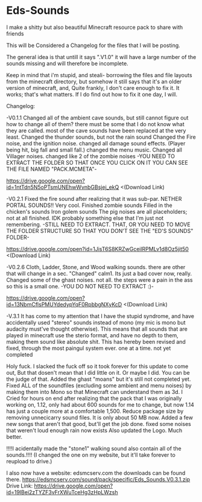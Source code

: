 # Eds-Sounds
I make a shitty but also beautiful Minecraft resource pack to share with friends


This will be Considered a Changelog for the files that I will be posting.

The general idea is that untill it says ".V1.0" it will have a large number of the sounds missing and will therefore be incomplete.

Keep in mind that i'm stupid, and steali- borrowing the files and file layouts from the minecraft directory, but somehow it still says 
that it's an older version of minecraft, and, Quite frankly, I don't care enough to fix it. It works; that's what matters. If I do find
out how to fix it one day, I will.

Changelog:

-V0.1.1
  Changed all of the ambient cave sounds, but still cannot figure out how to change all of them? there must be some that I do not know what they are called. most of the cave sounds have been replaced at the very least.
  Changed the thunder sounds, but not the rain sound
  Changed the Fire noise, and the ignition noise.
  changed all damage sound effects. (Player being hit, big fall and small fall.)
  changed the menu music.
  Changed all Villager noises.
  changed like 2 of the zombie noises
  -YOU NEED TO EXTRACT THE FOLDER SO THAT ONCE YOU CLICK ON IT YOU CAN SEE THE FILE NAMED "PACK.MCMETA"-
  
  https://drive.google.com/open?id=1ntTdn5N5oPTsmUNEhwWvnbGBsjej_ekQ     <(Download Link)
  
  
-V0.2.1
  Fixed the fire sound after realizing that it was sub-par.
  NETHER PORTAL SOUNDS!! Very cool.
  Finished zombie sounds
  Filled in the chicken's sounds
  Iron golem sounds
  The pig noises are all placeholders; not at all finished.
  IDK probably something else that I'm just not remembering.
  -STILL NEED TO EXTRACT. THAT, OR YOU NEED TO MOVE THE FOLDER STRUCTURE SO THAT YOU DON'T SEE THE "ED'S SOUNDS" FOLDER-
  
  https://drive.google.com/open?id=1JisT6S8KRZwGceilRPMLv1d8Oz5jit50     <(Download Link)
  
  
-V0.2.6
  Cloth, Ladder, Stone, and Wood walking sounds. there are other that will change in a sec.
  "Changed" calm1. Its just a bad cover now, really.
  Changed some of the ghast noises. not all. the steps were a pain in the ass so this is a small one.
  -YOU DO NOT NEED TO EXTRACT :)-
  
  https://drive.google.com/open?id=13NbmCflsPMUYdedypYqF0RpbbgNXyKcD     <(Download Link)
  
    
-V.3.1
  It has come to my attention that I have the stupid syndrome, and have accidentally used "stereo" sounds instead of mono (my mic is mono but audacity must've thought otherwise). This means that all sounds that are played in minecraft use the sterio format, and have no depth to them, making them sound like absolute shit. This has hereby been revised and fixed, through the most paingul system ever. one at a time.
  not yet completed
  
  Holy fuck. I slacked the fuck off so it took forever for this update to come out, But that dosen't mean that I did little on it. Or maybe I did. You can be the judge of that.
  Added the ghast "moans" but it's still not completed yet.
  Fixed ALL of the soundfiles (excluding some ambient and menu noises) by making them into Mono so that Minecraft can understand them as 3d.
  I Cried for hours on end after realizing that the pack that I was originally working on, 1.12, only had about 600 sounds for me to change, but now 1.14 has just a couple more at a comfortable 1,500.
  Reduce package size by removing unnecicarry sound files. It is only about 50 MB now.
  Added a few new songs that aren't that good, but'll get the job done.
  fixed some noises that weren't loud enough
  rain now exists
  Also updated the Logo. Much better.
  
  !!!!I acidentally made the "stone1" walking sound also contain all of the sounds.!!!!
  (I changed the one on my website, but it'll take forever to reupload to drive.)

  I also now have a website: edsmcserv.com
  the downloads can be found there.
  https://edsmcserv.com/sound/pack/specific/Eds_Sounds.V0.3.1.zip
  Drive Link: https://drive.google.com/open?id=19IBei2zTYZF3vFrXWuTceHg3zHpLWzsh
